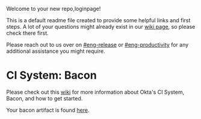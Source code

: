 Welcome to your new repo,loginpage!

This is a default readme file created to provide some helpful links and first steps.
A lot of your questions might already exist in our [wiki page](http://bit.ly/EngFAQ), so please check there first.

Please reach out to us over on [#eng-release](https://okta.slack.com/archives/C7L27G2Q5) or
[#eng-productivity](https://okta.slack.com/archives/C7LQ4U8T0) for any additional assistance you might require.
# CI System: Bacon

Please check out this [wiki](https://oktawiki.atlassian.net/wiki/spaces/ESS/pages/2436202798/Bacon+HowTo+Video+Series)
for more information about Okta's CI System, Bacon, and how to get started.

Your bacon artifact is found [here](https://bacon-go.aue1e.saasure.net/commits?artifact=loginpage).

